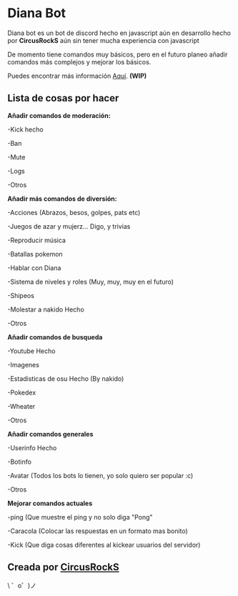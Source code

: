 Diana Bot
=========================

Diana bot es un bot de discord hecho en javascript aún en desarrollo hecho por
**CircusRockS** aún sin tener mucha experiencia con javascript

De momento tiene comandos muy básicos, pero en el futuro planeo añadir comandos
más complejos y mejorar los básicos.

Puedes encontrar más información [Aquí](https://dianabot.glitch.me). **(WIP)**


Lista de cosas por hacer
------------------------

**Añadir comandos de moderación:**

  -Kick hecho
  
  -Ban
  
  -Mute
  
  -Logs
  
  -Otros

**Añadir más comandos de diversión:**
  
   -Acciones (Abrazos, besos, golpes, pats etc)
   
   -Juegos de azar y mujerz... Digo, y trivias
   
   -Reproducir música
   
   -Batallas pokemon
   
   -Hablar con Diana
   
   -Sistema de niveles y roles (Muy, muy, muy en el futuro)
   
   -Shipeos
   
   -Molestar a nakido Hecho
   
   -Otros

**Añadir comandos de busqueda**

  -Youtube Hecho
  
  -Imagenes
  
  -Estadisticas de osu Hecho (By nakido)
  
  -Pokedex
  
  -Wheater
  
  -Otros

**Añadir comandos generales**

  -Userinfo Hecho
  
  -Botinfo
  
  -Avatar (Todos los bots lo tienen, yo solo quiero ser popular :c)
  
  -Otros
  
**Mejorar comandos actuales**

  -ping (Que muestre el ping y no solo diga "Pong"
  
  -Caracola (Colocar las respuestas en un formato mas bonito)
  
  -Kick (Que diga cosas diferentes al kickear usuarios del servidor)


Creada por [CircusRockS](https://github.com/CircusRockS)
-------------------

\ ゜o゜)ノ
